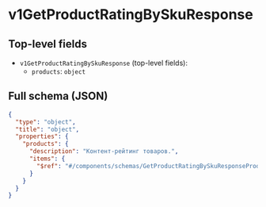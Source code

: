 # v1GetProductRatingBySkuResponse

## Top-level fields
- `v1GetProductRatingBySkuResponse` (top-level fields):
  - `products`: `object`

## Full schema (JSON)
```json
{
  "type": "object",
  "title": "object",
  "properties": {
    "products": {
      "description": "Контент-рейтинг товаров.",
      "items": {
        "$ref": "#/components/schemas/GetProductRatingBySkuResponseProductRating"
      }
    }
  }
}
```
